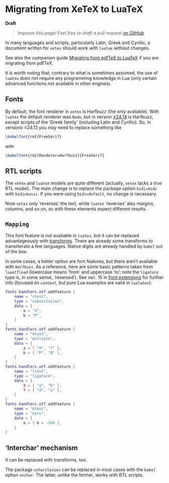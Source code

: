 # Migrating from XeTeX to LuaTeX

**Draft**

> *Improve this page! Feel free to draft a pull request [on GitHub](https://github.com/latex3/babel/tree/docs/docs)*.

In many languages and scripts, particularly Latin, Greek and Cyrillic,
a document written for `xetex` should work with `luatex` without
changes.

See also the companion guide [Migrating from pdfTeX to
LuaTeX](https://latex3.github.io/babel/guides/migrating-pdftex-luatex.html)
if you are migrating from pdfTeX.

It is worth noting that, contrary to what is sometimes assumed, the use
of `luatex` does not require any programming knowledge in Lua (only
certain advanced functions not available in other engines).

## Fonts

By default, the font renderer in `xetex` is Harfbuzz (the only
available). With `luatex` the default renderer was `Node`, but in
version
[≥24.14](https://latex3.github.io/babel/news/whats-new-in-babel-24.14.html)
is Harfbuzz, except scripts of the ‘Greek family’ (including Latin and
Cyrillic). So, in versions ≤24.13 you may need to
replace something like
```tex
\babelfont{rm}{FreeSerif}
```
with
```tex
\babelfont{rm}[Renderer=Harfbuzz]{FreeSerif}
```

## RTL scripts

The `xetex` and `luatex` models are quite different (actually, `xetex`
lacks a true RTL model). The main change is to replace the package
option `bidi=bidi` with `bidi=basic`. If you were using `bidi=default`,
no change is necessary.

Note `xetex` only ‘reverses’ the text, while `luatex` ‘reverses’ also
margins, columns, and so on, so with these elements expect different
results.

## `Mapping`

This font feature is not available in `luatex`, but it can be replaced
advantageously with
[transforms](non-standard-hyphenation-with-luatex.html). There are
already some transforms to transliterate a few languages. Native digits
are already handled by `babel` out of the box.

In some cases, a better option are font features, but there aren’t
available with `Harfbuzz`. As a reference, here are some basic patterns
taken from `luaotfload` (lowercase means ‘from’ and uppercase ‘to’;
note the `ligature` type is, in some sense, ‘reversed’). See sec. 15 in
[Font
extensions](https://articles.contextgarden.net/journal/2017/27-76.pdf)
for further info (focused on `context`, but pure Lua examples are valid
in `lualatex`):
```lua
fonts.handlers.otf.addfeature {
    name = "stest",
    type = "substitution",
    data = {
        a = "X",
        b = "P",
    }
}
fonts.handlers.otf.addfeature {
    name = "mtest",
    type = "multiple",
    data = {
        a = { "X", "Y" },
        b = { "P", "Q" },
    }
}
fonts.handlers.otf.addfeature {
    name = "ltest",
    type = "ligature",
    data = {
        X = { "a", "b" },
        Y = { "d", "a" },
    }
}
fonts.handlers.otf.addfeature {
    name = "ktest",
    type = "kern",
    data = {
        a = { b = -500 },
    }
}
```

## ‘Interchar’ mechanism

It can be replaced with transforms, too.

The package `ucharclasses` can be replaced in most cases with the
`babel` option `onchar`. The latter, unlike the former, works with RTL
scripts.

